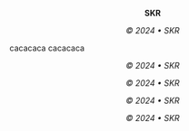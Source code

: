 <p align="center"><strong>SKR</strong></p>
<p align="center"><em>© 2024 • SKR</em></p>
cacacaca
cacacaca
<p align="center"><em>© 2024 • SKR</em></p>
<p align="center"><em>© 2024 • SKR</em></p>
<p align="center"><em>© 2024 • SKR</em></p>
<p align="center"><em>© 2024 • SKR</em></p>
